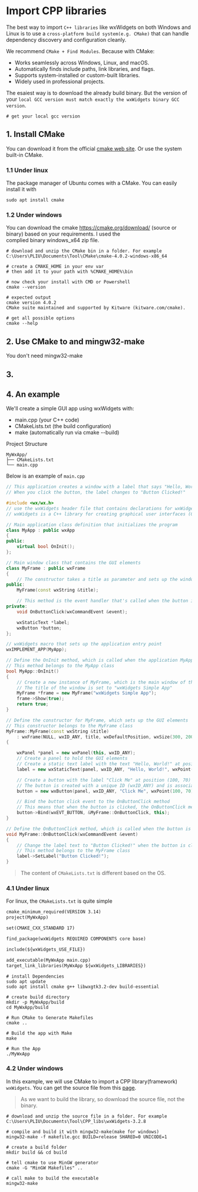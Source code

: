 # Import CPP libraries

The best way to import `C++ libraries` like wxWidgets on both Windows and Linux is to use a 
`cross-platform build system(e.g. CMake)` that can handle dependency discovery and configuration cleanly.

We recommend `CMake + Find Modules`. Because with CMake:
- Works seamlessly across Windows, Linux, and macOS.
- Automatically finds include paths, link libraries, and flags.
- Supports system-installed or custom-built libraries.
- Widely used in professional projects.

The esaiest way is to download the already build binary. But the version of your `local GCC version must match exactly the wxWidgets binary GCC version`. 

```shell
# get your local gcc version
```

## 1. Install CMake

You can download it from the official [cmake web site](https://cmake.org/download/). Or use the system built-in CMake.

### 1.1 Under linux

The package manager of Ubuntu comes with a CMake. You can easily install it with 

```shell
sudo apt install cmake
```



### 1.2 Under windows

You can download the cmake https://cmake.org/download/ (source or binary) based on your requirements. I used the \
complied binary windows_x64 zip file.

```shell
# download and unzip the CMake bin in a folder. For example
C:\Users\PLIU\Documents\Tool\CMake\cmake-4.0.2-windows-x86_64

# create a CMAKE_HOME in your env var
# then add it to your path with %CMAKE_HOME%\bin

# now check your install with CMD or Powershell
cmake --version

# expected output
cmake version 4.0.2
CMake suite maintained and supported by Kitware (kitware.com/cmake).

# get all possible options
cmake --help
```

## 2. Use CMake to  and mingw32-make

You don't need mingw32-make

## 3. 
## 4. An example

We'll create a simple GUI app using wxWidgets with:

- main.cpp (your C++ code)
- CMakeLists.txt (the build configuration)
- make (automatically run via cmake --build)

Project Structure

```shell
MyWxApp/
├── CMakeLists.txt
└── main.cpp
```

Below is an example of `main.cpp`

```cpp
// This application creates a window with a label that says "Hello, World!" and a button labeled "Click Me"
// When you click the button, the label changes to "Button Clicked!"

#include <wx/wx.h>
// use the wxWidgets header file that contains declarations for wxWidgets classes and functions
// wxWidgets is a C++ library for creating graphical user interfaces (GUIs).

// Main application class definition that initializes the program
class MyApp : public wxApp
{
public:
    virtual bool OnInit();
};

// Main window class that contains the GUI elements
class MyFrame : public wxFrame
{
    // The constructor takes a title as parameter and sets up the window
public:
    MyFrame(const wxString &title);

    // This method is the event handler that's called when the button is clicked
private:
    void OnButtonClick(wxCommandEvent &event);

    wxStaticText *label;
    wxButton *button;
};

// wxWidgets macro that sets up the application entry point
wxIMPLEMENT_APP(MyApp);

// Define the OnInit method, which is called when the application MyApp starts
// This method belongs to the MyApp class
bool MyApp::OnInit()
{
    // Create a new instance of MyFrame, which is the main window of the application
    // The title of the window is set to "wxWidgets Simple App"
    MyFrame *frame = new MyFrame("wxWidgets Simple App");
    frame->Show(true);
    return true;
}

// Define the constructor for MyFrame, which sets up the GUI elements
// This constructor belongs to the MyFrame class
MyFrame::MyFrame(const wxString &title)
    : wxFrame(NULL, wxID_ANY, title, wxDefaultPosition, wxSize(300, 200))
{

    wxPanel *panel = new wxPanel(this, wxID_ANY);
    // Create a panel to hold the GUI elements
    // Create a static text label with the text "Hello, World!" at position (100, 30) on the panel
    label = new wxStaticText(panel, wxID_ANY, "Hello, World!", wxPoint(100, 30));

    // Create a button with the label "Click Me" at position (100, 70) on the panel
    // The button is created with a unique ID (wxID_ANY) and is associated with the panel
    button = new wxButton(panel, wxID_ANY, "Click Me", wxPoint(100, 70));

    // Bind the button click event to the OnButtonClick method
    // This means that when the button is clicked, the OnButtonClick method will be called
    button->Bind(wxEVT_BUTTON, &MyFrame::OnButtonClick, this);
}

// Define the OnButtonClick method, which is called when the button is clicked
void MyFrame::OnButtonClick(wxCommandEvent &event)
{
    // Change the label text to "Button Clicked!" when the button is clicked
    // This method belongs to the MyFrame class
    label->SetLabel("Button Clicked!");
}
```

> The content of `CMakeLists.txt` is different based on the OS. 

### 4.1 Under linux

For linux, the `CMakeLists.txt` is quite simple

```txt
cmake_minimum_required(VERSION 3.14)
project(MyWxApp)

set(CMAKE_CXX_STANDARD 17)

find_package(wxWidgets REQUIRED COMPONENTS core base)

include(${wxWidgets_USE_FILE})

add_executable(MyWxApp main.cpp)
target_link_libraries(MyWxApp ${wxWidgets_LIBRARIES})

```

```shell
# install Dependencies
sudo apt update
sudo apt install cmake g++ libwxgtk3.2-dev build-essential

# create build directory
mkdir -p MyWxApp/build
cd MyWxApp/build

# Run CMake to Generate Makefiles
cmake ..

# Build the app with Make
make

# Run the App
./MyWxApp
```

### 4.2 Under windows



In this example, we will use CMake to import a CPP library(framework) `wxWidgets`. You can get the source file from
this [page](https://github.com/wxWidgets/wxWidgets/releases). 

> As we want to build the library, so download the source file, not the binary.
> 

```shell
# download and unzip the source file in a folder. For example
C:\Users\PLIU\Documents\Tool\CPP_libs\wxWidgets-3.2.8

# compile and build it with mingw32-make(make for windows)
mingw32-make -f makefile.gcc BUILD=release SHARED=0 UNICODE=1

# create a build folder
mkdir build && cd build

# tell cmake to use MinGW generator
cmake -G "MinGW Makefiles" ..

# call make to build the executable
mingw32-make
```

